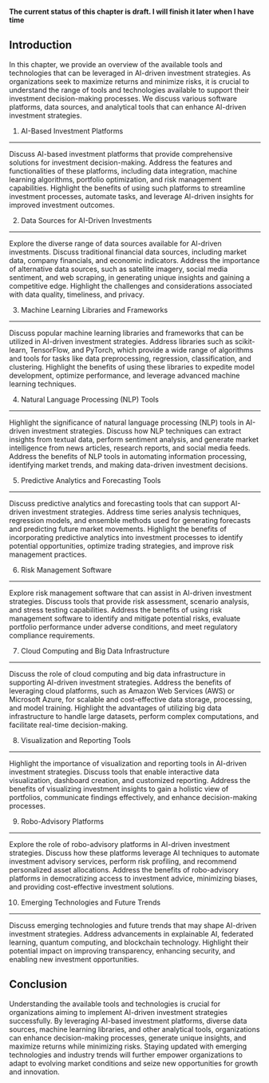 **The current status of this chapter is draft. I will finish it later when I have time**

Introduction
------------

In this chapter, we provide an overview of the available tools and technologies that can be leveraged in AI-driven investment strategies. As organizations seek to maximize returns and minimize risks, it is crucial to understand the range of tools and technologies available to support their investment decision-making processes. We discuss various software platforms, data sources, and analytical tools that can enhance AI-driven investment strategies.

1. AI-Based Investment Platforms
--------------------------------

Discuss AI-based investment platforms that provide comprehensive solutions for investment decision-making. Address the features and functionalities of these platforms, including data integration, machine learning algorithms, portfolio optimization, and risk management capabilities. Highlight the benefits of using such platforms to streamline investment processes, automate tasks, and leverage AI-driven insights for improved investment outcomes.

2. Data Sources for AI-Driven Investments
-----------------------------------------

Explore the diverse range of data sources available for AI-driven investments. Discuss traditional financial data sources, including market data, company financials, and economic indicators. Address the importance of alternative data sources, such as satellite imagery, social media sentiment, and web scraping, in generating unique insights and gaining a competitive edge. Highlight the challenges and considerations associated with data quality, timeliness, and privacy.

3. Machine Learning Libraries and Frameworks
--------------------------------------------

Discuss popular machine learning libraries and frameworks that can be utilized in AI-driven investment strategies. Address libraries such as scikit-learn, TensorFlow, and PyTorch, which provide a wide range of algorithms and tools for tasks like data preprocessing, regression, classification, and clustering. Highlight the benefits of using these libraries to expedite model development, optimize performance, and leverage advanced machine learning techniques.

4. Natural Language Processing (NLP) Tools
------------------------------------------

Highlight the significance of natural language processing (NLP) tools in AI-driven investment strategies. Discuss how NLP techniques can extract insights from textual data, perform sentiment analysis, and generate market intelligence from news articles, research reports, and social media feeds. Address the benefits of NLP tools in automating information processing, identifying market trends, and making data-driven investment decisions.

5. Predictive Analytics and Forecasting Tools
---------------------------------------------

Discuss predictive analytics and forecasting tools that can support AI-driven investment strategies. Address time series analysis techniques, regression models, and ensemble methods used for generating forecasts and predicting future market movements. Highlight the benefits of incorporating predictive analytics into investment processes to identify potential opportunities, optimize trading strategies, and improve risk management practices.

6. Risk Management Software
---------------------------

Explore risk management software that can assist in AI-driven investment strategies. Discuss tools that provide risk assessment, scenario analysis, and stress testing capabilities. Address the benefits of using risk management software to identify and mitigate potential risks, evaluate portfolio performance under adverse conditions, and meet regulatory compliance requirements.

7. Cloud Computing and Big Data Infrastructure
----------------------------------------------

Discuss the role of cloud computing and big data infrastructure in supporting AI-driven investment strategies. Address the benefits of leveraging cloud platforms, such as Amazon Web Services (AWS) or Microsoft Azure, for scalable and cost-effective data storage, processing, and model training. Highlight the advantages of utilizing big data infrastructure to handle large datasets, perform complex computations, and facilitate real-time decision-making.

8. Visualization and Reporting Tools
------------------------------------

Highlight the importance of visualization and reporting tools in AI-driven investment strategies. Discuss tools that enable interactive data visualization, dashboard creation, and customized reporting. Address the benefits of visualizing investment insights to gain a holistic view of portfolios, communicate findings effectively, and enhance decision-making processes.

9. Robo-Advisory Platforms
--------------------------

Explore the role of robo-advisory platforms in AI-driven investment strategies. Discuss how these platforms leverage AI techniques to automate investment advisory services, perform risk profiling, and recommend personalized asset allocations. Address the benefits of robo-advisory platforms in democratizing access to investment advice, minimizing biases, and providing cost-effective investment solutions.

10. Emerging Technologies and Future Trends
-------------------------------------------

Discuss emerging technologies and future trends that may shape AI-driven investment strategies. Address advancements in explainable AI, federated learning, quantum computing, and blockchain technology. Highlight their potential impact on improving transparency, enhancing security, and enabling new investment opportunities.

Conclusion
----------

Understanding the available tools and technologies is crucial for organizations aiming to implement AI-driven investment strategies successfully. By leveraging AI-based investment platforms, diverse data sources, machine learning libraries, and other analytical tools, organizations can enhance decision-making processes, generate unique insights, and maximize returns while minimizing risks. Staying updated with emerging technologies and industry trends will further empower organizations to adapt to evolving market conditions and seize new opportunities for growth and innovation.
